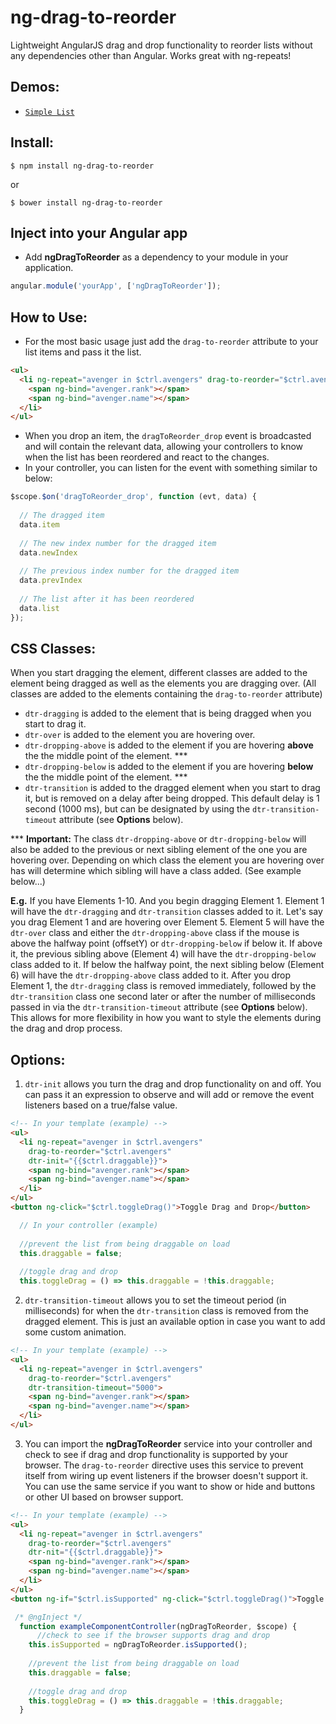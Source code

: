 # ng-drag-to-reorder

Lightweight AngularJS drag and drop functionality to reorder lists without any dependencies other than Angular. Works great with ng-repeats!

## Demos: 

- [`Simple List`](http://htmlpreview.github.io/?https://github.com/mhthompson86/ng-drag-to-reorder/blob/master/demo/index.html)

## Install:

```shell
$ npm install ng-drag-to-reorder
```
or
```shell
$ bower install ng-drag-to-reorder
```

## Inject into your Angular app

- Add **ngDragToReorder** as a dependency to your module in your application.

```js
angular.module('yourApp', ['ngDragToReorder']);
```

## How to Use:

- For the most basic usage just add the `drag-to-reorder` attribute to your list items and pass it the list.
```html
<ul>
  <li ng-repeat="avenger in $ctrl.avengers" drag-to-reorder="$ctrl.avengers">
    <span ng-bind="avenger.rank"></span>
    <span ng-bind="avenger.name"></span>
  </li>
</ul>
```

- When you drop an item, the `dragToReorder_drop` event is broadcasted and will contain the relevant data, allowing your controllers to know when the list has been reordered and react to the changes.
- In your controller, you can listen for the event with something similar to below:
```js
$scope.$on('dragToReorder_drop', function (evt, data) {   
    
  // The dragged item
  data.item
  
  // The new index number for the dragged item
  data.newIndex
  
  // The previous index number for the dragged item
  data.prevIndex
  
  // The list after it has been reordered
  data.list
});
```

## CSS Classes:

When you start dragging the element, different classes are added to the element being dragged as well as the elements you are dragging over. 
(All classes are added to the elements containing the `drag-to-reorder` attribute)


- `dtr-dragging` is added to the element that is being dragged when you start to drag it.
- `dtr-over` is added to the element you are hovering over.
- `dtr-dropping-above` is added to the element if you are hovering **above** the the middle point of the element. ***
- `dtr-dropping-below` is added to the element if you are hovering **below** the the middle point of the element. ***
- `dtr-transition` is added to the dragged element when you start to drag it, but is removed on a delay after being dropped. 
This default delay is 1 second (1000 ms), but can be designated by using the `dtr-transition-timeout` attribute (see **Options** below).


*** **Important:**  The class `dtr-dropping-above` or `dtr-dropping-below` will also be added to the previous or next sibling element of the one you are hovering over. 
Depending on which class the element you are hovering over has will determine which sibling will have a class added. (See example below...)

**E.g.**  If you have Elements 1-10.  And you begin dragging Element 1.  Element 1 will have the `dtr-dragging` and `dtr-transition` classes added to it.
Let's say you drag Element 1 and are hovering over Element 5. Element 5 will have the `dtr-over` class and either the `dtr-dropping-above` class if the mouse is above the
halfway point (offsetY) or `dtr-dropping-below` if below it.  If above it, the previous sibling above (Element 4) will have the `dtr-dropping-below` class added to it. 
If below the halfway point, the next sibling below (Element 6) will have the `dtr-dropping-above` class added to it. 
After you drop Element 1, the `dtr-dragging` class is removed immediately, followed by the `dtr-transition` class one second later or after the number of milliseconds passed
in via the `dtr-transition-timeout` attribute (see **Options** below). This allows for more flexibility in how you want to style the elements during the drag and drop process. 


## Options:

1. `dtr-init` allows you turn the drag and drop functionality on and off. You can pass it an expression to observe and will add or remove the event listeners based on a true/false value.

```html
<!-- In your template (example) -->
<ul>
  <li ng-repeat="avenger in $ctrl.avengers" 
    drag-to-reorder="$ctrl.avengers" 
    dtr-init="{{$ctrl.draggable}}">
    <span ng-bind="avenger.rank"></span>
    <span ng-bind="avenger.name"></span>
  </li>
</ul>
<button ng-click="$ctrl.toggleDrag()">Toggle Drag and Drop</button>
```

```javascript
  // In your controller (example)
  
  //prevent the list from being draggable on load
  this.draggable = false;
  
  //toggle drag and drop
  this.toggleDrag = () => this.draggable = !this.draggable;
```

2. `dtr-transition-timeout` allows you to set the timeout period (in milliseconds) for when the `dtr-transition` class is removed from the dragged element. 
This is just an available option in case you want to add some custom animation.

```html
<!-- In your template (example) -->
<ul>
  <li ng-repeat="avenger in $ctrl.avengers" 
    drag-to-reorder="$ctrl.avengers"  
    dtr-transition-timeout="5000">
    <span ng-bind="avenger.rank"></span>
    <span ng-bind="avenger.name"></span>
  </li>
</ul>
```


3. You can import the **ngDragToReorder** service into your controller and check to see if drag and drop functionality is supported by your 
browser. The `drag-to-reorder` directive uses this service to prevent itself from wiring up event listeners if the browser doesn't support 
it. You can use the same service if you want to show or hide and buttons or other UI based on browser support.  

```html
<!-- In your template (example) -->
<ul>
  <li ng-repeat="avenger in $ctrl.avengers" 
    drag-to-reorder="$ctrl.avengers" 
    dtr-nit="{{$ctrl.draggable}}">
    <span ng-bind="avenger.rank"></span>
    <span ng-bind="avenger.name"></span>
  </li>
</ul>
<button ng-if="$ctrl.isSupported" ng-click="$ctrl.toggleDrag()">Toggle Drag and Drop</button>
```

```javascript
 /* @ngInject */
  function exampleComponentController(ngDragToReorder, $scope) {
      //check to see if the browser supports drag and drop
    this.isSupported = ngDragToReorder.isSupported();
    
    //prevent the list from being draggable on load
    this.draggable = false;
    
    //toggle drag and drop
    this.toggleDrag = () => this.draggable = !this.draggable;
  }
```
